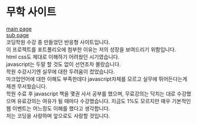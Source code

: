 # 무학 사이트
[main page](https://zunzuniiitravelagency.netlify.app/index.html)  
[sub page](https://zunzuniiitravelagency.netlify.app/subpage/sub.html)  
코딩학원 수강 중 만들었던 반응형 사이트입니다.  
이 프로젝트를 포트폴리오에 첨부한 이유는 저의 성장을 보여드리기 위함입니다.  
html css도 제대로 이해하기 어려웠던 시기였습니다.  
javascript는 두말 할 것도 없이 선언조차 몰랐습니다.  
학원 수강시기엔 실무에 대한 두려움이 컸었습니다.  
마크업언어에 대한 이해도 부족한데다 javascript자체를 모르고 실무에 뛰어든다는게 제겐 무서웠습니다.  
학원 수료 후 javascript 책을 몇권 사서 공부를 했으며,
무료강의는 닥치는 대로 수강했으며 유료강의는 여유가 될 때마다 수강했습니다.
지금도 1%도 모르지만 매우 기본적인 웹 이벤트는 어느정도 이해를 했다고 생각합니다.  
저는 코딩을 사랑하며 앞으로도 사랑할 것입니다.


